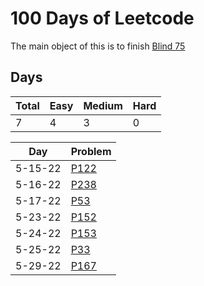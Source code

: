 # 100 Days of Leetcode

The main object of this is to finish [Blind 75](https://leetcode.com/discuss/general-discussion/460599/blind-75-leetcode-questions)

## Days

| Total | Easy | Medium | Hard |
| ----- | ---- | ------ | ---- |
| 7     | 4    | 3      | 0    |


| Day     | Problem                                                                                 |
| ------- | --------------------------------------------------------------------------------------- |
| 5-15-22 | [P122](https://leetcode.com/problems/best-time-to-buy-and-sell-stock/)                  |
| 5-16-22 | [P238](https://leetcode.com/problems/product-of-array-except-self/)                     |
| 5-17-22 | [P53](https://leetcode.com/problems/maximum-subarray/)                                  |
| 5-23-22 | [P152](https://leetcode.com/problems/maximum-product-subarray/)                         |
| 5-24-22 | [P153](https://leetcode.com/problems/find-minimum-in-rotated-sorted-array/submissions/) |
| 5-25-22 | [P33](https://leetcode.com/problems/search-in-rotated-sorted-array/)                    |
| 5-29-22 | [P167](https://leetcode.com/problems/two-sum-ii-input-array-is-sorted/)                 | 

